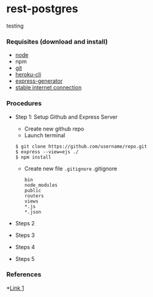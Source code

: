 # rest-postgres
testing

### Requisites (download and install)

* [node](https://nodejs.org/en/download/)
* npm
* [git](https://git-scm.com/downloads)
* [heroku-cli](https://devcenter.heroku.com/articles/heroku-cli)
* [express-generator](https://www.npmjs.com/package/express-generator)
* [stable internet connection](http://beta.speedtest.net/)


### Procedures

* Step 1: Setup Github and Express Server
  * Create new github repo
  * Launch terminal
  ```console
  $ git clone https://github.com/username/repo.git
  $ express --view=ejs ./
  $ npm install
  ```
  * Create new file ```.gitignore```
    .gitignore
    ```text
    bin
	node_modules
	public
	routers
	views
	*.js
	*.json
    ```

* Steps 2
* Steps 3
* Steps 4
* Steps 5

### References

*[Link 1](https://gigadom.wordpress.com/2014/07/20/working-with-node-js-and-postgresql/)
